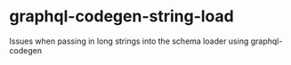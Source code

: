 # graphql-codegen-string-load
Issues when passing in long strings into the schema loader using graphql-codegen
